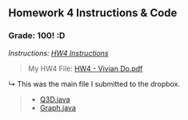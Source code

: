 ## Homework 4 Instructions & Code

### Grade: 100! :D

*Instructions: [HW4 Instructions](https://github.com/odnaiviv/CSC-4520/blob/main/Homeworks/HW4/HW4.pdf)*

>My HW4 File: [HW4 - Vivian Do.pdf](https://github.com/odnaiviv/CSC-4520/blob/main/Homeworks/HW4/HW4%20-%20Vivian%20Do.pdf)

↳ This was the main file I submitted to the dropbox.

>* [Q3D.java](https://github.com/odnaiviv/CSC-4520/blob/main/Homeworks/HW4/Q3D.java)
>* [Graph.java](https://github.com/odnaiviv/CSC-4520/blob/main/Homeworks/HW4/Graph.java)
